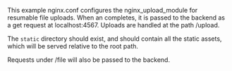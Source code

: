 This example nginx.conf configures the nginx_upload_module for resumable file
uploads. When an  completes, it is passed to the backend as a get request
at localhost:4567. Uploads are handled at the path /upload.

The `static` directory should exist, and should contain all the static assets,
which will be served relative to the root path.

Requests under /file will also be passed to the backend.
